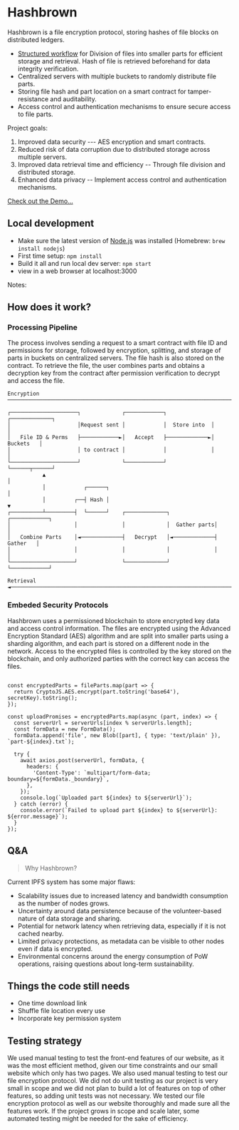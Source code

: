 # Hashbrown

Hashbrown is a file encryption protocol, storing hashes of file blocks on distributed ledgers.

- [Structured workflow](#mechanism) for Division of files into smaller parts for efficient storage and retrieval. Hash of file is retrieved beforehand for data integrity verification.
- Centralized servers with multiple buckets to randomly distribute file parts.
- Storing file hash and part location on a smart contract for tamper-resistance and auditability.
- Access control and authentication mechanisms to ensure secure access to file parts.

Project goals:

1. Improved data security --- AES encryption and smart contracts.
1. Reduced risk of data corruption due to distributed storage across multiple servers.
1. Improved data retrieval time and efficiency -- Through file division and distributed storage.
1. Enhanced data privacy -- Implement access control and authentication mechanisms.


[Check out the Demo...](https://hashbrown.it/)

## Local development

- Make sure the latest version of [Node.js](https://nodejs.org/) was installed (Homebrew: `brew install nodejs`)
- First time setup: `npm install`
- Build it all and run local dev server: `npm start`
- view in a web browser at localhost:3000

Notes:

<a name="mechanism"></a>
## How does it work?

### Processing Pipeline

The process involves sending a request to a smart contract with file ID and permissions for storage, followed by encryption, splitting, and storage of parts in buckets on centralized servers. The file hash is also stored on the contract. To retrieve the file, the user combines parts and obtains a decryption key from the contract after permission verification to decrypt and access the file.

```
Encryption
──────────────────────────────────────────────────────────────────────────────►

┌─────────────────────┐             ┌────────────┐              ┌─────────────┐
│                     │Request sent │            │  Store into  │             │
│   File ID & Perms   ├────────────►│   Accept   ├─────────────►│   Buckets   │
│                     │ to contract │            │              │             │
└─────────────────────┘             └────────────┘              └──────┬──────┘
           ▲                                                           │
           │            ┌──────┐                                       │
           │         ┌──┤ Hash │                                       ▼
┌──────────┴─────────┤  └──────┘    ┌─────────────┐              ┌────────────┐
│                    │              │             │  Gather parts│            │
│   Combine Parts    │◄─────────────┤   Decrypt   │◄─────────────┤   Gather   │
│                    │              │             │              │            │
└────────────────────┘              └─────────────┘              └────────────┘
                                                                      Retrieval
◄──────────────────────────────────────────────────────────────────────────────
```


### Embeded Security Protocols

Hashbrown uses a permissioned blockchain to store encrypted key data and access control information. The files are encrypted using the Advanced Encryption Standard (AES) algorithm and are split into smaller parts using a sharding algorithm, and each part is stored on a different node in the network. Access to the encrypted files is controlled by the key stored on the blockchain, and only authorized parties with the correct key can access the files.

```solidity

const encryptedParts = fileParts.map(part => {
  return CryptoJS.AES.encrypt(part.toString('base64'), secretKey).toString();
});

const uploadPromises = encryptedParts.map(async (part, index) => {
  const serverUrl = serverUrls[index % serverUrls.length];
  const formData = new FormData();
  formData.append('file', new Blob([part], { type: 'text/plain' }), `part-${index}.txt`);

  try {
    await axios.post(serverUrl, formData, {
      headers: {
        'Content-Type': `multipart/form-data; boundary=${formData._boundary}`,
      },
    });
    console.log(`Uploaded part ${index} to ${serverUrl}`);
  } catch (error) {
    console.error(`Failed to upload part ${index} to ${serverUrl}: ${error.message}`);
  }
});

```

## Q&A 

> Why Hashbrown?

Current IPFS system has some major flaws: 
- Scalability issues due to increased latency and bandwidth consumption as the number of nodes grows.
- Uncertainty around data persistence because of the volunteer-based nature of data storage and sharing.
- Potential for network latency when retrieving data, especially if it is not cached nearby.
- Limited privacy protections, as metadata can be visible to other nodes even if data is encrypted.
- Environmental concerns around the energy consumption of PoW operations, raising questions about long-term sustainability.


## Things the code still needs
- One time download link
- Shuffle file location every use
- Incorporate key permission system

## Testing strategy
We used manual testing to test the front-end features of our website, as it was the most efficient method, given our time constraints and our small website which only has two pages. We also used manual testing to test our file encryption protocol. We did not do unit testing as our project is very small in scope and we did not plan to build a lot of features on top of other features, so adding unit tests was not necessary. We tested our file encryption protocol as well as our website thoroughly and made sure all the features work. If the project grows in scope and scale later, some automated testing might be needed for the sake of efficiency.

